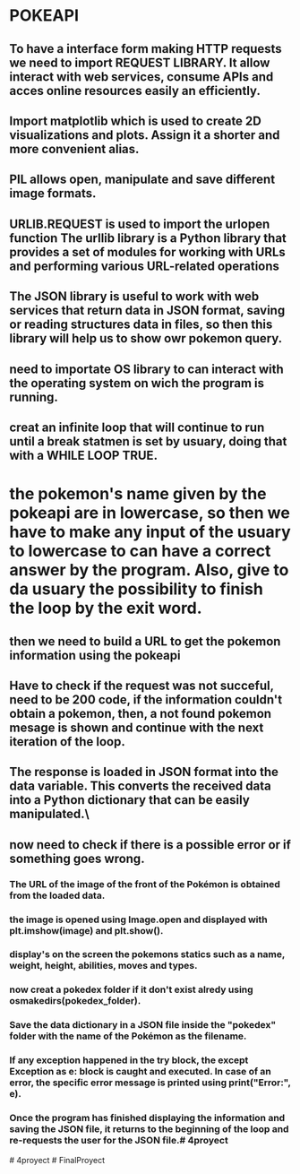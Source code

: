 # POKEAPI

## To have a interface form making HTTP requests we need to import REQUEST LIBRARY. It allow interact with web services, consume APIs and acces online resources easily an efficiently.
## Import matplotlib which is used to create 2D visualizations and plots.  Assign it a shorter and more convenient alias.
## PIL allows open, manipulate and save different image formats.
##  URLIB.REQUEST is used to import the urlopen function The urllib library is a Python library that provides a set of modules for working with URLs and performing various URL-related operations
## The JSON library is useful to work with web services that return data in JSON format, saving or reading  structures data in files, so then this library will help us to show owr pokemon query.
## need to importate OS library to can interact with the operating system on wich the program is running.

## creat an infinite loop that will continue to run until a break statmen is set by usuary, doing that with a WHILE LOOP TRUE.
# the pokemon's name given by the pokeapi are in lowercase, so then we have to make any input of the usuary to lowercase to can have a correct answer by the program. Also, give to da usuary the possibility to finish the loop by the exit word.
## then we need to build a URL to get the pokemon information using the pokeapi
## Have to check if the request was not succeful, need to be 200 code, if the information couldn't obtain a pokemon, then, a not found pokemon mesage is shown and continue with the next iteration of the loop.
## The response is loaded in JSON format into the data variable. This converts the received data into a Python dictionary that can be easily manipulated.\

## now need to check if there is a possible error or if something goes wrong.
### The URL of the image of the front of the Pokémon is obtained from the loaded data.
### the image is opened using Image.open and displayed with plt.imshow(image) and plt.show().
### display's on the screen the pokemons statics such as a name, weight, height, abilities, moves and types.
### now creat a pokedex folder if it don't exist alredy using osmakedirs(pokedex_folder).
### Save the data dictionary in a JSON file inside the "pokedex" folder with the name of the Pokémon as the filename.
### If any exception happened in the try block, the except Exception as e: block is caught and executed. In case of an error, the specific error message is printed using print("Error:", e).
### Once the program has finished displaying the information and saving the JSON file, it returns to the beginning of the loop and re-requests the user for the JSON file.#   4 p r o y e c t  
 #   4 p r o y e c t  
 #   F i n a l P r o y e c t  
 
